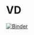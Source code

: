 # VD
[![Binder](https://mybinder.org/badge_logo.svg)](https://mybinder.org/v2/gh/Hyrvan/VD/main?filepath=00_00_binder.ipynb)
